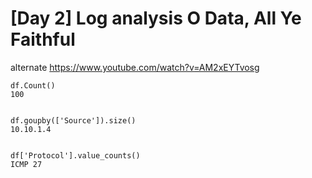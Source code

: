 # [Day 2] Log analysis O Data, All Ye Faithful


alternate
https://www.youtube.com/watch?v=AM2xEYTvosg

```
df.Count()
100


df.goupby(['Source']).size()
10.10.1.4


df['Protocol'].value_counts()
ICMP 27
```